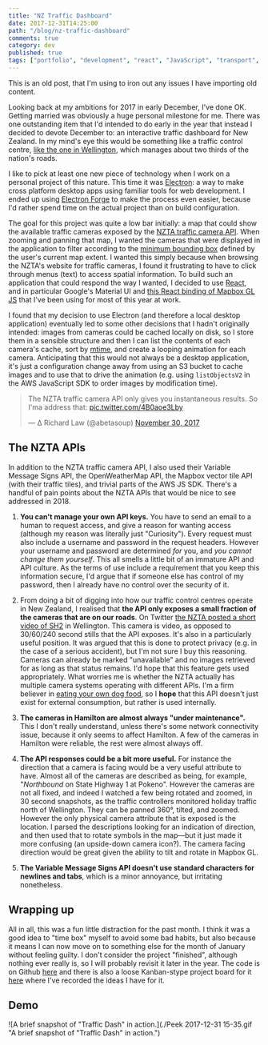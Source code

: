 ```yaml
---
title: "NZ Traffic Dashboard"
date: 2017-12-31T14:25:00
path: "/blog/nz-traffic-dashboard"
comments: true
category: dev
published: true
tags: ["portfolio", "development", "react", "JavaScript", "transport", "New Zealand", "NZTA"]
---
```


This is an old post, that I'm using to iron out any issues I have importing old content.

Looking back at my ambitions for 2017 in early December, I've done OK. Getting married was obviously a huge personal milestone for me. There was one outstanding item that I'd intended to do early in the year that instead I decided to devote December to: an interactive traffic dashboard for New Zealand. In my mind's eye this would be something like a traffic control centre, [like the one in Wellington](https://www.stuff.co.nz/national/99897853/curious-city-the-team-that-keep-new-zealands-traffic-moving), which manages about two thirds of the nation's roads.

I like to pick at least one new piece of technology when I work on a personal project of this nature. This time it was [Electron](https://electronjs.org/): a way to make cross platform desktop apps using familiar tools for web development. I ended up using [Electron Forge](https://electronforge.io/) to make the process even easier, because I'd rather spend time on the actual project than on build configuration.

The goal for this project was quite a low bar initially: a map that could show the available traffic cameras exposed by the [NZTA traffic camera API](https://www.nzta.govt.nz/traffic-and-travel-information/infoconnect-section-page/about-the-apis/traffic-cameras/). When zooming and panning that map, I wanted the cameras that were displayed in the application to filter according to the [minimum bounding box](https://en.wikipedia.org/wiki/Minimum_bounding_box) defined by the user's current map extent. I wanted this simply because when browsing the NZTA's website for traffic cameras, I found it frustrating to have to click through menus (text) to access spatial information. To build such an application that could respond the way I wanted, I decided to use [React](https://reactjs.org/), and in particular Google's Material UI and [this React binding of Mapbox GL JS](https://github.com/alex3165/react-mapbox-gl) that I've been using for most of this year at work.

I found that my decision to use Electron (and therefore a local desktop application) eventually led to some other decisions that I hadn't originally intended: images from cameras could be cached locally on disk, so I store them in a sensible structure and then I can list the contents of each camera's cache, sort by [mtime](https://www.unixtutorial.org/2008/04/atime-ctime-mtime-in-unix-filesystems/), and create a looping animation for each camera. Anticipating that this would not always be a desktop application, it's just a configuration change away from using an S3 bucket to cache images and to use that to drive the animation (e.g. using `listObjectsV2` in the AWS JavaScript SDK to order images by modification time).

<blockquote class="twitter-tweet" data-lang="en"><p lang="en" dir="ltr">The NZTA traffic camera API only gives you instantaneous results. So I&#39;ma address that: <a href="https://t.co/4B0aoe3Lby">pic.twitter.com/4B0aoe3Lby</a></p>&mdash; ∆ Richard Law (@abetasoup) <a href="https://twitter.com/abetasoup/status/936165994837327872?ref_src=twsrc%5Etfw">November 30, 2017</a></blockquote>
<script async src="https://platform.twitter.com/widgets.js" charset="utf-8"></script>


## The NZTA APIs

In addition to the NZTA traffic camera API, I also used their Variable Message Signs API, the OpenWeatherMap API, the Mapbox vector tile API (with their traffic tiles), and trivial parts of the AWS JS SDK. There's a handful of pain points about the NZTA APIs that would be nice to see addressed in 2018.

1. **You can't manage your own API keys.** You have to send an email to a human to request access, and give a reason for wanting access (although my reason was literally just "Curiosity"). Every request must also include a username and password in the request headers. However your username and password are determined *for* you, and *you cannot change them yourself*. This all smells a little bit of an immature API and API culture. As the terms of use include a requirement that you keep this information secure, I'd argue that if someone else has control of my password, then I already have no control over the security of it.

2. From doing a bit of digging into how our traffic control centres operate in New Zealand, I realised that **the API only exposes a small fraction of the cameras that are on our roads**. On Twitter [the NZTA posted a short video of SH2](https://twitter.com/NZTAWgtn/status/943889798405771264) in Wellington. This camera is video, as opposed to 30/60/240 second stills that the API exposes. It's also in a particularly useful position. It was argued that this is done to protect privacy (e.g. in the case of a serious accident), but I'm not sure I buy this reasoning. Cameras can already be marked "unavailable" and no images retrieved for as long as that status remains. I'd hope that this feature gets used appropriately. What worries me is whether the NZTA actually has multiple camera systems operating with different APIs. I'm a firm believer in [eating your own dog food](https://en.wikipedia.org/wiki/Eating_your_own_dog_food), so I **hope** that this API doesn't just exist for external consumption, but rather is used internally.

3. **The cameras in Hamilton are almost always "under maintenance".** This I don't really understand, unless there's some network connectivity issue, because it only seems to affect Hamilton. A few of the cameras in Hamilton were reliable, the rest were almost always off.

4. **The API responses could be a bit more useful.** For instance the direction that a camera is facing would be a very useful attribute to have. Almost all of the cameras are described as being, for example, "*Northbound* on State Highway 1 at Pokeno". However the cameras are not all fixed, and indeed I watched a few being rotated and zoomed, in 30 second snapshots, as the traffic controllers monitored holiday traffic north of Wellington. They can be panned 360°, tilted, and zoomed. However the only physical camera attribute that is exposed is the location. I parsed the descriptions looking for an indication of direction, and then used that to rotate symbols in the map—but it just made it more confusing (an upside-down camera icon?). The camera facing direction would be great given the ability to tilt and rotate in Mapbox GL.

5. **The Variable Message Signs API doesn't use standard characters for newlines and tabs**, which is a minor annoyance, but irritating nonetheless.

## Wrapping up

All in all, this was a fun little distraction for the past month. I think it was a good idea to "time box" myself to avoid some bad habits, but also because it means I can now move on to something else for the month of January without feeling guilty. I don't consider the project "finished", although nothing ever really is, so I will probably revisit it later in the year. The code is on Github [here](https://github.com/alpha-beta-soup/traffic-dash) and there is also a loose Kanban-stype project board for it [here](https://github.com/alpha-beta-soup/traffic-dash/projects/1) where I've recorded the ideas I have for it.

## Demo

![A brief snapshot of "Traffic Dash" in action.](./Peek 2017-12-31 15-35.gif "A brief snapshot of \"Traffic Dash\" in action.")

